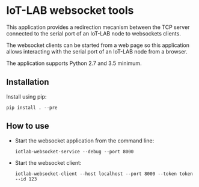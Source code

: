 # IoT-LAB websocket tools

This application provides a redirection mecanism between the TCP server
connected to the serial port of an IoT-LAB node to websockets clients.

The websocket clients can be started from a web page so this application
allows interacting with the serial port of an IoT-LAB node from a browser.

The application supports Python 2.7 and 3.5 minimum.

## Installation

Install using pip:

    pip install . --pre

## How to use

- Start the websocket application from the command line:

  ```shell
  iotlab-websocket-service --debug --port 8000
  ```

- Start the websocket client:

  ```shell
  iotlab-websocket-client --host localhost --port 8000 --token token --id 123
  ```
